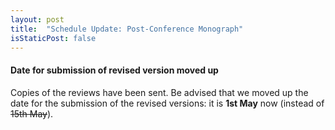 ```yaml
---
layout: post
title:  "Schedule Update: Post-Conference Monograph"
isStaticPost: false
---
```


#### Date for submission of revised version moved up
Copies of the reviews have been sent. Be advised that we moved up the date for
the submission of the revised versions: it is __1st May__ now (instead of
~~15th May~~).
